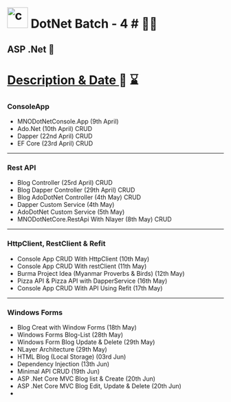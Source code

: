 # <img width="48" height="48" src="https://img.icons8.com/nolan/64/c-sharp-logo.png" alt="c-sharp-logo"/> DotNet Batch - 4 # 👨‍💻
## ASP .Net 🚀 

<h1><u>Description & Date </u>📅 ⌛</h1>

### ConsoleApp
- MNODotNetConsole.App (9th April)
- Ado.Net (10th April) CRUD
- Dapper (22nd April) CRUD
- EF Core (23rd April) CRUD
--------------------------------------------------------
### Rest API
- Blog Controller (25rd April) CRUD
- Blog Dapper Controller (29th April) CRUD
- Blog AdoDotNet Controller (4th May) CRUD
- Dapper Custom Service (4th May)
- AdoDotNet Custom Service (5th May)
- MNODotNetCore.RestApi With Nlayer (8th May) CRUD
--------------------------------------------------------
### HttpClient, RestClient & Refit
- Console App CRUD With HttpClient (10th May)
- Console App CRUD With restClient (11th May)
- Burma Project Idea (Myanmar Proverbs & Birds) (12th May)
- Pizza API & Pizza API with DapperService (16th May)
- Console App CRUD With API Using Refit (17th May)
----------------------------------------------------------
### Windows Forms
- Blog Creat with Window Forms (18th May)
- Windows Forms Blog-List (28th May)
- Windows Form Blog Update & Delete (29th May)
- NLayer Architecture (29th May)
- HTML Blog (Local Storage) (03rd Jun)
- Dependency Injection (13th Jun)
- Minimal API CRUD (19th Jun)
- ASP .Net Core MVC Blog list & Create (20th Jun)
- ASP .Net Core MVC Blog Edit, Update & Delete (20th Jun)
- 
